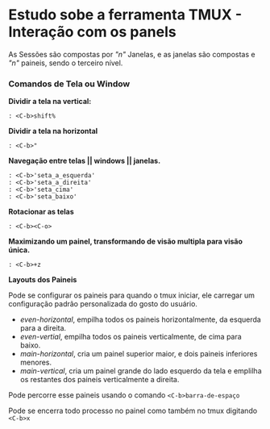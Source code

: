 # Estudo sobe a ferramenta TMUX - Interação com os panels

As Sessões são compostas por *"n"* Janelas, e as janelas são compostas e *"n"* paineis, sendo o terceiro nível. 

### Comandos de Tela ou Window
**Dividir a tela na vertical:**

```tmux
: <C-b>shift% 
```

**Dividir a tela na horizontal**

```tmux
: <C-b>"
```

**Navegação entre telas || windows || janelas.**

```tmux
: <C-b>'seta_a_esquerda'
: <C-b>'seta_a_direita'
: <C-b>'seta_cima'
: <C-b>'seta_baixo'
```

**Rotacionar as telas**

```tmux
: <C-b><C-o>
```

**Maximizando um painel, transformando de visão multipla para visão única.**

```tmux
: <C-b>+z
```

**Layouts dos Paineis**
 
Pode se configurar os paineis para quando o tmux iniciar, ele carregar um configuração padrão personalizada do gosto do usuário. 

* *even-horizontal*, empilha todos os paineis horizontalmente, da esquerda para a direita. 
* *even-vertial*, empilha todos os paineis verticalmente, de cima para baixo.
* *main-horizontal*, cria um painel superior maior, e dois paineis inferiores menores.
* *main-vertical*, cria um painel grande do lado esquerdo da tela e emplilha os restantes dos paineis verticalmente a direita.

Pode percorre esse paineis usando o comando ```<C-b>barra-de-espaço```

Pode se encerra todo processo no painel como também no tmux digitando ```<C-b>x```

